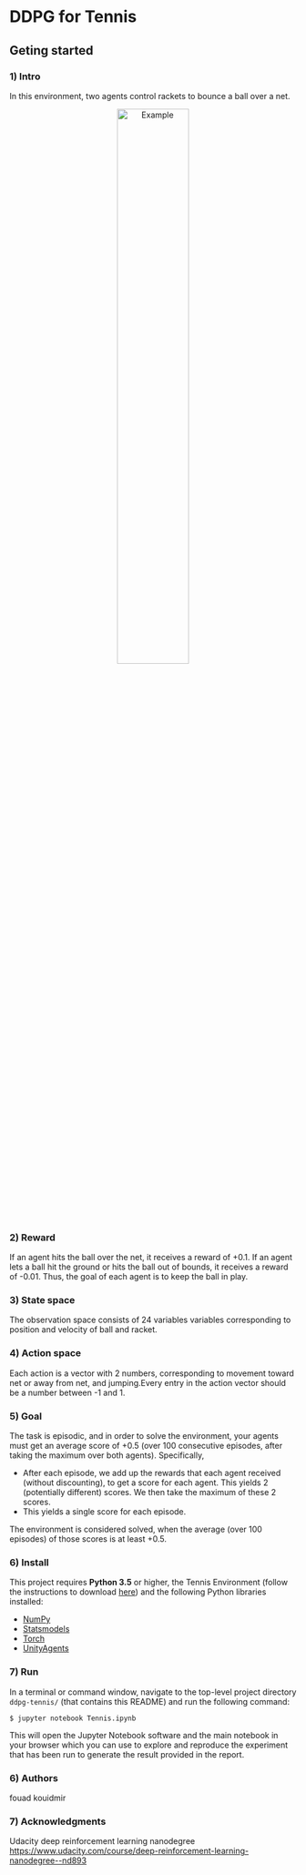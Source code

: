 # DDPG for Tennis

## Geting started
### 1) Intro
In this environment, two agents control rackets to bounce a ball over a net.

<p align="center"><img src="https://user-images.githubusercontent.com/10624937/42135623-e770e354-7d12-11e8-998d-29fc74429ca2.gif" alt="Example" width="50%" style="middle"></p>

### 2) Reward
If an agent hits the ball over the net, it receives a reward of +0.1. If an agent lets a ball hit the ground or hits the ball out of bounds, it receives a reward of -0.01. Thus, the goal of each agent is to keep the ball in play.

### 3) State space
The observation space consists of 24 variables variables corresponding to position and velocity of ball and racket.

### 4) Action space
Each action is a vector with 2 numbers, corresponding to movement toward net or away from net, and jumping.Every entry in the action vector should be a number between -1 and 1.

### 5) Goal
The task is episodic, and in order to solve the environment, your agents must get an average score of +0.5 (over 100 consecutive episodes, after taking the maximum over both agents). Specifically,

* After each episode, we add up the rewards that each agent received (without discounting), to get a score for each agent. This yields 2 (potentially different) scores. We then take the maximum of these 2 scores.
* This yields a single score for each episode.

The environment is considered solved, when the average (over 100 episodes) of those scores is at least +0.5.

### 6) Install
This project requires **Python 3.5** or higher, the Tennis Environment (follow the instructions to download [here](INSTRUCTIONS.md)) and the following Python libraries installed:

- [NumPy](http://www.numpy.org/)
- [Statsmodels](http://www.statsmodels.org/stable/index.html)
- [Torch](https://pytorch.org)
- [UnityAgents](https://github.com/Unity-Technologies/ml-agents)


### 7) Run
In a terminal or command window, navigate to the top-level project directory `ddpg-tennis/` (that contains this README) and run the following command:

```shell
$ jupyter notebook Tennis.ipynb
```

This will open the Jupyter Notebook software and the main notebook in your browser which you can use to explore and reproduce the experiment that has been run to generate the result provided in the report.

### 6) Authors
fouad kouidmir

### 7) Acknowledgments
Udacity deep reinforcement learning nanodegree https://www.udacity.com/course/deep-reinforcement-learning-nanodegree--nd893
